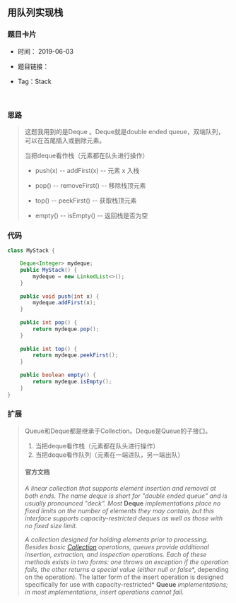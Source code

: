 ## 用队列实现栈



### 题目卡片 

- 时间： 2019-06-03

- 题目链接：

  [225.]: https://leetcode-cn.com/problems/implement-stack-using-queues/	"用队列表示栈"

- Tag：Stack

  ​		

  


### 思路

>这题我用到的是Deque 。Deque就是double ended queue，双端队列，可以在首尾插入或删除元素。
>
>当把deque看作栈（元素都在队头进行操作）
>
>- push(x) -- addFirst(x)   -- 元素 x 入栈
>
>- pop() -- removeFirst()  -- 移除栈顶元素
>
>- top() -- peekFirst()  -- 获取栈顶元素
>
>- empty() -- isEmpty()  -- 返回栈是否为空



### 代码

```java
class MyStack {

    Deque<Integer> mydeque;
    public MyStack() {
        mydeque = new LinkedList<>();
    }
    
    public void push(int x) {
        mydeque.addFirst(x);
    }
    
    public int pop() {
        return mydeque.pop();
    }
    
    public int top() {
        return mydeque.peekFirst();
    }
    
    public boolean empty() {
        return mydeque.isEmpty();
    }
}
```



### 扩展

> Queue和Deque都是继承于Collection。Deque是Queue的子接口。
>
> 1. 当把deque看作栈（元素都在队头进行操作）
> 2. 当把deque看作队列（元素在一端进队，另一端出队）
>
> #### 官方文档
>
> *A linear collection that supports element insertion and removal at both ends. The name deque is short for "double ended queue" and is usually pronounced "deck". Most* **Deque** *implementations place no fixed limits on the number of elements they may contain, but this interface supports capacity-restricted deques as well as those with no fixed size limit.*
>
> 
>
> *A collection designed for holding elements prior to processing. Besides basic* [*Collection*](https://docs.oracle.com/javase/8/docs/api/java/util/Collection.html) *operations, queues provide additional insertion, extraction, and inspection operations. Each of these methods exists in two forms: one throws an exception if the operation fails, the other returns a special value (either* *null* *or* *false**, depending on the operation). The latter form of the insert operation is designed specifically for use with capacity-restricted* **Queue** *implementations; in most implementations, insert operations cannot fail.*
